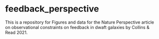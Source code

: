 # feedback_perspective

This is a repository for Figures and data for the Nature Perspective article on observational constraints on feedback in dwaft galaxies by Collins & Read 2021.
